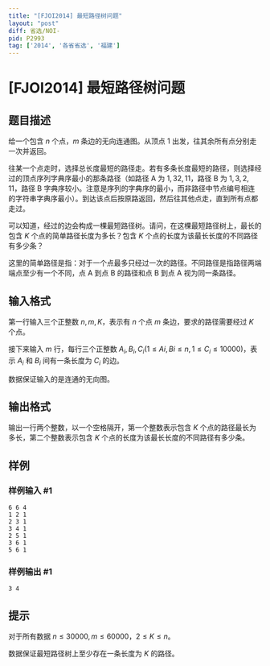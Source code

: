 ```yaml
---
title: "[FJOI2014] 最短路径树问题"
layout: "post"
diff: 省选/NOI-
pid: P2993
tag: ['2014', '各省省选', '福建']
---
```

# [FJOI2014] 最短路径树问题
## 题目描述

给一个包含 $n$ 个点，$m$ 条边的无向连通图。从顶点 $1$ 出发，往其余所有点分别走一次并返回。

往某一个点走时，选择总长度最短的路径走。若有多条长度最短的路径，则选择经过的顶点序列字典序最小的那条路径（如路径 A 为 $1,32,11$，路径 B 为 $1,3,2,11$，路径 B 字典序较小。注意是序列的字典序的最小，而非路径中节点编号相连的字符串字典序最小）。到达该点后按原路返回，然后往其他点走，直到所有点都走过。

可以知道，经过的边会构成一棵最短路径树。请问，在这棵最短路径树上，最长的包含 $K$ 个点的简单路径长度为多长？包含 $K$ 个点的长度为该最长长度的不同路径有多少条？

这里的简单路径是指：对于一个点最多只经过一次的路径。不同路径是指路径两端端点至少有一个不同，点 A 到点 B 的路径和点 B 到点 A 视为同一条路径。
## 输入格式

第一行输入三个正整数 $n,m,K$，表示有 $n$ 个点 $m$ 条边，要求的路径需要经过 $K$ 个点。

接下来输入 $m$ 行，每行三个正整数 $A_i,B_i,C_i(1\leq Ai,Bi\leq n,1\leq C_i \leq 10000)$，表示 $A_i$ 和 $B_i$ 间有一条长度为 $C_i$ 的边。

数据保证输入的是连通的无向图。
## 输出格式

输出一行两个整数，以一个空格隔开，第一个整数表示包含 $K$ 个点的路径最长为多长，第二个整数表示包含 $K$ 个点的长度为该最长长度的不同路径有多少条。
## 样例

### 样例输入 #1
```
6 6 4
1 2 1
2 3 1
3 4 1
2 5 1
3 6 1
5 6 1
```
### 样例输出 #1
```
3 4
```
## 提示

对于所有数据 $n\leq 30000,m\leq 60000，2\leq K\leq n$。

数据保证最短路径树上至少存在一条长度为 $K$ 的路径。
